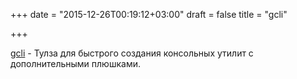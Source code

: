 +++
date = "2015-12-26T00:19:12+03:00"
draft = false
title = "gcli"

+++

<p><a href="https://github.com/tcnksm/gcli">gcli</a>&nbsp;- Тулза для быстрого создания консольных утилит с дополнительными плюшками.</p>

